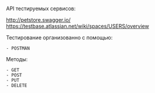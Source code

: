 API тестируемых сервисов:

   http://petstore.swagger.io/
   https://testbase.atlassian.net/wiki/spaces/USERS/overview

Тестирование организованно с помощью:

    - POSTMAN

Методы:

    - GET
    - POST
    - PUT
    - DELETE

